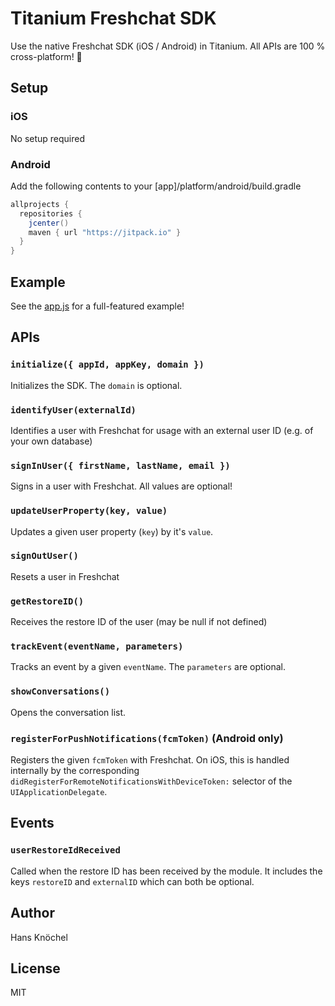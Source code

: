 # Titanium Freshchat SDK

Use the native Freshchat SDK (iOS / Android) in Titanium. All APIs are 100 % cross-platform! 🤘

## Setup

### iOS

No setup required

### Android

Add the following contents to your [app]/platform/android/build.gradle
```gradle
allprojects {
  repositories {
    jcenter()
    maven { url "https://jitpack.io" }
  }
}
```

## Example

See the [app.js](./example/app.js) for a full-featured example!

## APIs

### `initialize({ appId, appKey, domain })`

Initializes the SDK. The `domain` is optional.

### `identifyUser(externalId)`

Identifies a user with Freshchat for usage with an external user ID (e.g. of your own database)

### `signInUser({ firstName, lastName, email })`

Signs in a user with Freshchat. All values are optional!

### `updateUserProperty(key, value)`

Updates a given user property (`key`) by it's `value`.

### `signOutUser()`

Resets a user in Freshchat

### `getRestoreID()`

Receives the restore ID of the user (may be null if not defined)

### `trackEvent(eventName, parameters)`

Tracks an event by a given `eventName`. The `parameters` are optional.

### `showConversations()`

Opens the conversation list.

### `registerForPushNotifications(fcmToken)` (Android only)

Registers the given `fcmToken` with Freshchat. On iOS, this is handled internally by
the corresponding `didRegisterForRemoteNotificationsWithDeviceToken:` selector of the
`UIApplicationDelegate`.

## Events

### `userRestoreIdReceived`

Called when the restore ID has been received by the module. It includes the
keys `restoreID` and `externalID` which can both be optional.

## Author

Hans Knöchel

## License

MIT
